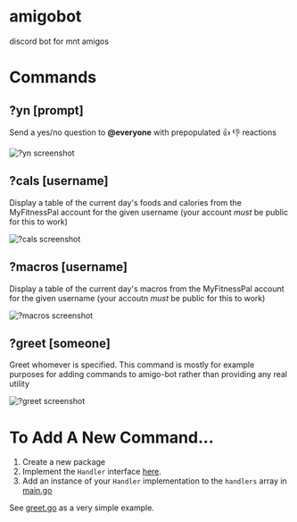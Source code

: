 # amigobot
discord bot for mnt amigos

# Commands
## ?yn [prompt]
Send a yes/no question to **@everyone** with prepopulated 👍 👎 reactions

![?yn screenshot](https://user-images.githubusercontent.com/2359050/38430040-1ed46794-398e-11e8-8ee3-8c4a6ba82347.png)
## ?cals [username]
Display a table of the current day's foods and calories from the MyFitnessPal account for the given username (your account _must_ be public for this to work)

![?cals screenshot](https://user-images.githubusercontent.com/2359050/38430094-4bae7020-398e-11e8-8508-80ba99e3800b.png)
## ?macros [username]
Display a table of the current day's macros from the MyFitnessPal account for the given username (your accoutn _must_ be public for this to work) 

![?macros screenshot](https://user-images.githubusercontent.com/2359050/38429988-fffe73be-398d-11e8-9788-715dc68e2dac.png)
## ?greet [someone]
Greet whomever is specified. This command is mostly for example purposes for adding commands to amigo-bot rather than providing any real utility

![?greet screenshot](https://user-images.githubusercontent.com/2359050/38430068-31047134-398e-11e8-93b7-5fd501b60d3a.png)
# To Add A New Command...
1. Create a new package
2. Implement the `Handler` interface [here](handler.go).
3. Add an instance of your `Handler` implementation to the `handlers` array in [main.go](cmd/amigobot/main.go)

See [greet.go](greet/greet.go) as a very simple example.